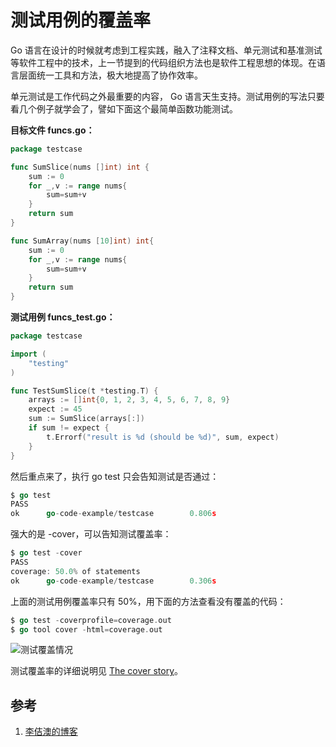 <!-- toc -->
# 测试用例的覆盖率

Go 语言在设计的时候就考虑到工程实践，融入了注释文档、单元测试和基准测试等软件工程中的技术，上一节提到的代码组织方法也是软件工程思想的体现。在语言层面统一工具和方法，极大地提高了协作效率。

单元测试是工作代码之外最重要的内容， Go 语言天生支持。测试用例的写法只要看几个例子就学会了，譬如下面这个最简单函数功能测试。

**目标文件 funcs.go：**

```go
package testcase

func SumSlice(nums []int) int {
    sum := 0
    for _,v := range nums{
        sum=sum+v
    }
    return sum
}

func SumArray(nums [10]int) int{
    sum := 0
    for _,v := range nums{
        sum=sum+v
    }
    return sum
}
```

**测试用例 funcs_test.go：**

```go
package testcase

import (
    "testing"
)

func TestSumSlice(t *testing.T) {
    arrays := []int{0, 1, 2, 3, 4, 5, 6, 7, 8, 9}
    expect := 45
    sum := SumSlice(arrays[:])
    if sum != expect {
        t.Errorf("result is %d (should be %d)", sum, expect)
    }
}
```

然后重点来了，执行 go test 只会告知测试是否通过：

```go
$ go test       
PASS
ok      go-code-example/testcase        0.806s
```

强大的是 -cover，可以告知测试覆盖率：

```go
$ go test -cover
PASS
coverage: 50.0% of statements
ok      go-code-example/testcase        0.306s
```

上面的测试用例覆盖率只有 50%，用下面的方法查看没有覆盖的代码：

```go
$ go test -coverprofile=coverage.out 
$ go tool cover -html=coverage.out  
```

![测试覆盖情况](../img/cover.png)

测试覆盖率的详细说明见 [The cover story][2]。

## 参考

1. [李佶澳的博客][1]

[1]: https://www.lijiaocn.com "李佶澳的博客"
[2]: https://blog.golang.org/cover "The cover story"
